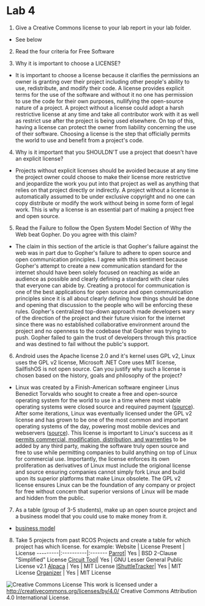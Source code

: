 # Lab 4
1. Give a Creative Commons license to your lab report in your lab folder.
  * See below

2. Read the four criteria for Free Software

3. Why it is important to choose a LICENSE?
 * It is important to choose a license because it clarifies the permissions an owner is granting over their project including other people's ability to use, redistribute, and modify their code. A license provides explicit terms for the use of the software and without it no one has permission to use the code for their own purposes, nullifying the open-source nature of a project. A project without a license could adopt a harsh restrictive license at any time and take all contributor work with it as well as restrict use after the project is being used elsewhere. On top of this, having a license can protect the owner from liability concerning the use of their software. Choosing a license is the step that officially permits the world to use and benefit from a project's code.
 
4. Why is it important that you SHOULDN'T use a project that doesn't have an explicit license?
* Projects without explicit licenses should be avoided because at any time the project owner could choose to make their license more restrictive and jeopardize the work you put into that project as well as anything that relies on that project directly or indirectly. A project without a license is automatically assumed to be under exclusive copyright and no one can copy distribute or modify the work without being in some form of legal work. This is why a license is an essential part of making a project free and open source.

5. Read the Failure to follow the Open System Model Section of Why the Web beat Gopher. Do you agree with this claim?
* The claim in this section of the article is that Gopher's failure against the web was in part due to Gopher's failure to adhere to open source and open communication principles. I agree with this sentiment because Gopher's attempt to create a new communication standard for the internet should have been solely focused on reaching as wide an audience as possible and clearly defining a standard with clear rules that everyone can abide by. Creating a protocol for communication is one of the best applications for open source and open communication principles since it is all about clearly defining how things should be done and opening that discussion to the people who will be enforcing these rules. Gopher's centralized top-down approach made developers wary of the direction of the project and their future vision for the internet since there was no established collaborative environment around the project and no openness to the codebase that Gopher was trying to push. Gopher failed to gain the trust of developers through this practice and was destined to fail without the public's support. 

6. Android uses the Apache license 2.0 and it's kernel uses GPL v2, Linux uses the GPL v2 license, Microsoft .NET Core uses MIT license, SailfishOS is not open source. Can you justify why such a license is chosen based on the history, goals and philosophy of the project?
* Linux was created by a Finish-American software engineer Linus Benedict Torvalds who sought to create a free and open-source operating system for the world to use in a time where most viable operating systems were closed source and required payment ([source](https://linuxhint.com/history-of-linux/)). After some iterations, Linux was eventually licensed under the GPL v2 license and has grown to be one of the most common and important operating systems of the day, powering most mobile devices and webservers ([source](https://99firms.com/blog/linux-statistics/#gref)). This license is important to Linux's success as it [permits commercial, modification, distribution, and warrenties](https://tldrlegal.com/license/gnu-general-public-license-v2) to be added by any third party, making the software truly open source and free to use while permitting companies to build anything on top of Linux for commercial use. Importantly, the license enforces its own proliferation as derivatives of Linux must include the origional license and source ensuring companies cannot simply fork Linux and build upon its superior platforms that make Linux obsolete. The GPL v2 license ensures Linux can be the foundation of any company or project for free without concern that superior versions of Linux will be made and hidden from the public.

7. As a table (group of 3-5 students), make up an open source project and a business model that you could use to make money from it.
* [business model](https://github.com/williamjallen/OSS_Lab4_Project_With_Business_Model)

8. Take 5 projects from past RCOS Projects and create a table for which project has which license. for example:
Website | License Present | License
---------|:----------|:-------
[Parrot](https://github.com/twizmwazin/parrot)| Yes | BSD 2-Clause "Simplified" License
[Circuit Tool](https://github.com/duffym4/circuit_tool)| Yes | GNU Lesser General Public License v2.1
[Alpaca](https://github.com/rpi-alpaca/alpaca) | Yes | MIT License
[IShuttleTracker](https://github.com/ishuttletracker/ishuttletracker)| Yes | MIT License
[Organizer](https://github.com/V2grad/Organizer) | Yes | MIT License


![Creative Commons License](https://i.creativecommons.org/l/by/4.0/88x31.png) This work is licensed under a http://creativecommons.org/licenses/by/4.0/ Creative Commons Attribution 4.0 International License.

